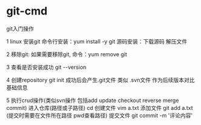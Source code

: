 # git-cmd
git入门操作

1 linux 安装git
  命令行安装：yum install -y git
  源码安装：下载源码 解压文件

2 移除git:
  如果需要移除git, 命令：yum remove git
  
3 查看是否安装成功
  git --version
  
4 创建repository
  git init
  成功后会产生.git文件 类似 .svn文件 作为后续版本对比基础信息

5 执行crud操作(类似svn操作 包括add update checkout reverse merge commit)
  进入仓库(路径或子路径) cd 
  创建文件  vim a.txt
  添加文件 git add a.txt (提交时需要在文件所在路径 pwd查看路径)
  提交文件 git commit -m '评论内容'
